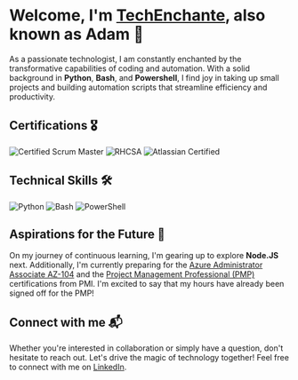 # Welcome, I'm [TechEnchante](https://github.com/techenchante), also known as Adam 👋

As a passionate technologist, I am constantly enchanted by the transformative capabilities of coding and automation. With a solid background in **Python**, **Bash**, and **Powershell**, I find joy in taking up small projects and building automation scripts that streamline efficiency and productivity.

## Certifications 🎖️
![Certified Scrum Master](https://img.shields.io/badge/Scrum-Master-4285F4?style=for-the-badge&logo=scrumalliance&logoColor=white)
![RHCSA](https://img.shields.io/badge/Red_Hat-Certified_System_Administrator-EE0000?style=for-the-badge&logo=redhat&logoColor=white)
![Atlassian Certified](https://img.shields.io/badge/Atlassian-Certified-0052CC?style=for-the-badge&logo=atlassian&logoColor=white)

## Technical Skills 🛠️
![Python](https://img.shields.io/badge/Python-3776AB?style=for-the-badge&logo=python&logoColor=white)
![Bash](https://img.shields.io/badge/Bash-4EAA25?style=for-the-badge&logo=gnu-bash&logoColor=white)
![PowerShell](https://img.shields.io/badge/PowerShell-5391FE?style=for-the-badge&logo=powershell&logoColor=white)

## Aspirations for the Future 🌱
On my journey of continuous learning, I'm gearing up to explore **Node.JS** next. Additionally, I'm currently preparing for the [Azure Administrator Associate AZ-104](https://docs.microsoft.com/en-us/learn/certifications/exams/az-104) and the [Project Management Professional (PMP)](https://www.pmi.org/certifications/types/project-management-pmp) certifications from PMI. I'm excited to say that my hours have already been signed off for the PMP!

## Connect with me 📬
Whether you're interested in collaboration or simply have a question, don't hesitate to reach out. Let's drive the magic of technology together! Feel free to connect with me on [LinkedIn](https://www.linkedin.com/in/adamrobertspopescu/).
